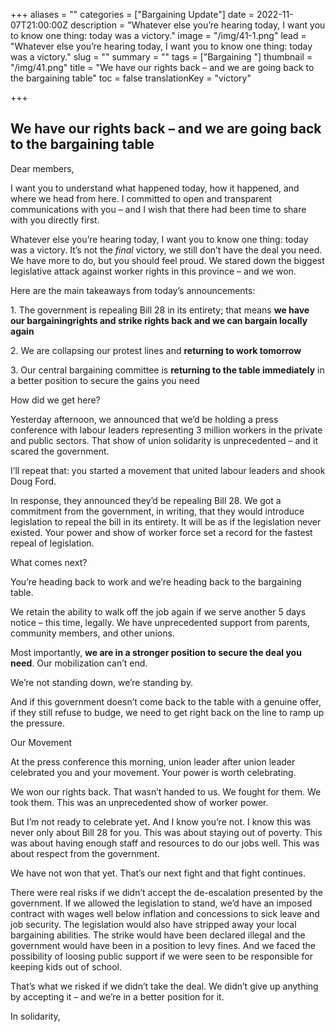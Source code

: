 +++
aliases = ""
categories = ["Bargaining Update"]
date = 2022-11-07T21:00:00Z
description = "Whatever else you’re hearing today, I want you to know one thing: today was a victory."
image = "/img/41-1.png"
lead = "Whatever else you’re hearing today, I want you to know one thing: today was a victory."
slug = ""
summary = ""
tags = ["Bargaining "]
thumbnail = "/img/41.png"
title = "We have our rights back – and we are going back to the bargaining table"
toc = false
translationKey = "victory"

+++
## We have our rights back – and we are going back to the bargaining table

Dear members,

I want you to understand what happened today, how it happened, and where we head from here. I committed to open and transparent communications with you – and I wish that there had been time to share with you directly first.

Whatever else you’re hearing today, I want you to know one thing: today was a victory. It’s not the _final_ victory, we still don’t have the deal you need. We have more to do, but you should feel proud. We stared down the biggest legislative attack against worker rights in this province – and we won.

Here are the main takeaways from today’s announcements:

1\. The government is repealing Bill 28 in its entirety; that means **we have our bargainingrights and strike rights back and we can bargain locally again**

2\. We are collapsing our protest lines and **returning to work tomorrow**

3\. Our central bargaining committee is **returning to the table immediately** in a better position to secure the gains you need

How did we get here?

Yesterday afternoon, we announced that we’d be holding a press conference with labour leaders representing 3 million workers in the private and public sectors. That show of union solidarity is unprecedented – and it scared the government.

I’ll repeat that: you started a movement that united labour leaders and shook Doug Ford.

In response, they announced they’d be repealing Bill 28. We got a commitment from the government, in writing, that they would introduce legislation to repeal the bill in its entirety. It will be as if the legislation never existed. Your power and show of worker force set a record for the fastest repeal of legislation.

What comes next?

You’re heading back to work and we’re heading back to the bargaining table.

We retain the ability to walk off the job again if we serve another 5 days notice – this time, legally. We have unprecedented support from parents, community members, and other unions.

Most importantly, **we are in a stronger position to secure the deal you need**. Our mobilization can’t end.

We’re not standing down, we’re standing by.

And if this government doesn’t come back to the table with a genuine offer, if they still refuse to budge, we need to get right back on the line to ramp up the pressure.

Our Movement

At the press conference this morning, union leader after union leader celebrated you and your movement. Your power is worth celebrating.

We won our rights back. That wasn’t handed to us. We fought for them. We took them. This was an unprecedented show of worker power.

But I’m not ready to celebrate yet. And I know you’re not. I know this was never only about Bill 28 for you. This was about staying out of poverty. This was about having enough staff and resources to do our jobs well. This was about respect from the government.

We have not won that yet. That’s our next fight and that fight continues.

There were real risks if we didn’t accept the de-escalation presented by the government. If we allowed the legislation to stand, we’d have an imposed contract with wages well below inflation and concessions to sick leave and job security. The legislation would also have stripped away your local bargaining abilities. The strike would have been declared illegal and the government would have been in a position to levy fines. And we faced the possibility of loosing public support if we were seen to be responsible for keeping kids out of school.

That’s what we risked if we didn’t take the deal. We didn’t give up anything by accepting it – and we’re in a better position for it.

In solidarity,